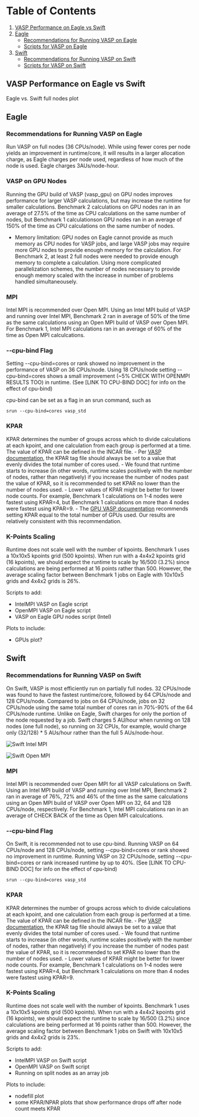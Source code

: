 # Table of Contents
1. [VASP Performance on Eagle vs Swift](#VASP-Performance-on-Eagle-vs-Swift)
2. [Eagle](#Eagle)
    * [Recommendations for Running VASP on Eagle](#Recommendations-for-running-VASP-on-Eagle)
    * [Scripts for VASP on Eagle](#Scripts-for-VASP-on-Eagle)
3. [Swift](#Swift)
    * [Recommendations for Running VASP on Swift](#Recommendations-for-running-VASP-on-Swift)
    * [Scripts for VASP on Swift](#Scripts-for-VASP-on-Swift)

## VASP Performance on Eagle vs Swift

Eagle vs. Swift full nodes plot

## Eagle

### Recommendations for Running VASP on Eagle

Run VASP on full nodes (36 CPUs/node). While using fewer cores per node yields an improvement in runtime/core, it will results in a larger allocation charge, as Eagle charges per node used, regardless of how much of the node is used. Eagle charges 3AUs/node-hour. 

### VASP on GPU Nodes

Running the GPU build of VASP (vasp_gpu) on GPU nodes improves performance for larger VASP calculations, but may increase the runtime for smaller calculations. Benchmark 2 calculations on GPU nodes ran in an average of 27.5% of the time as CPU calculations on the same number of nodes, but Benchmark 1 calculationson GPU nodes ran in an average of 150% of the time as CPU calculations on the same number of nodes.
   * Memory limitation: GPU nodes on Eagle cannot provide as much memory as CPU nodes for VASP jobs, and large VASP jobs may require more GPU nodes to provide enough memory for the calculation. For Benchmark 2, at least 2 full nodes were needed to provide enough memory to complete a calculation. Using more complicated parallelization schemes, the number of nodes necessary to provide enough memory scaled with the increase in number of problems handled simultaneousely. 

### MPI

Intel MPI is recommended over Open MPI. Using an Intel MPI build of VASP and running over Intel MPI, Benchmark 2 ran in average of 50% of the time as the same calculations using an Open MPI build of VASP over Open MPI. For Benchmark 1, Intel MPI calculations ran in an average of 60% of the time as Open MPI calculcations. 

### --cpu-bind Flag
Setting --cpu-bind=cores or rank showed no improvement in the performance of VASP on 36 CPUs/node. Using 18 CPUs/node setting --cpu-bind=cores shows a small improvement (~5% CHECK WITH OPENMPI RESULTS TOO) in runtime. (See [LINK TO CPU-BIND DOC] for info on the effect of cpu-bind)

cpu-bind can be set as a flag in an srun command, such as 
```
srun --cpu-bind=cores vasp_std
```
### KPAR

KPAR determines the number of groups across which to divide calculations at each kpoint, and one calculation from each group is performed at a time. The value of KPAR can be defined in the INCAR file. 
      - Per [VASP documentation](https://www.vasp.at/wiki/index.php/KPAR), the KPAR tag file should always be set to a value that evenly divides the total number of cores used. 
      - We found that runtime starts to increase (in other words, runtime scales positively with the number of nodes, rather than negatively) if you increase the number of nodes past the value of KPAR, so it is recommended to set KPAR no lower than the number of nodes used. 
      - Lower values of KPAR might be better for lower node counts. For example, Benchmark 1 calculations on 1-4 nodes were fastest using KPAR=4, but Benchmark 1 calculations on more than 4 nodes were fastest using KPAR=9.
      - The [GPU VASP documentation](https://www.vasp.at/wiki/index.php/OpenACC_GPU_port_of_VASP) recommends setting KPAR equal to the total number of GPUs used. Our results are relatively consistent with this recommendation. 

### K-Points Scaling

Runtime does not scale well with the number of kpoints. Benchmark 1 uses a 10x10x5 kpoints grid (500 kpoints). When run with a 4x4x2 kpoints grid (16 kpoints), we should expect the runtime to scale by 16/500 (3.2%) since calculations are being performed at 16 points rather than 500. However, the average scaling factor between Benchmark 1 jobs on Eagle with 10x10x5 grids and 4x4x2 grids is 26%. 

Scripts to add:
- IntelMPI VASP on Eagle script
- OpenMPI VASP on Eagle script
- VASP on Eagle GPU nodes script (Intel)

Plots to include:
- GPUs plot?

## Swift

### Recommendations for Running VASP on Swift

On Swift, VASP is most efficiently run on partially full nodes. 32 CPUs/node was found to have the fastest runtime/core, followed by 64 CPUs/node and 128 CPUs/node. Compared to jobs on 64 CPUs/node, jobs on 32 CPUs/node using the same total number of cores ran in 70%-90% of the 64 CPUs/node runtime. Unlike on Eagle, Swift charges for only the portion of the node requested by a job. Swift charges 5 AU/hour when running on 128 nodes (one full node), so running on 32 CPUs, for example, would charge only (32/128) * 5 AUs/hour rather than the full 5 AUs/node-hour. 

![Swift Intel MPI](https://github.com/claralarson/HPC/blob/6124bb4700a6dd5fb347f669ca75c1c2a6caaa50/applications/vasp/VASP%20Recommendations/Images/Swift_IntelMPI.png)

![Swift Open MPI](https://github.com/claralarson/HPC/blob/6124bb4700a6dd5fb347f669ca75c1c2a6caaa50/applications/vasp/VASP%20Recommendations/Images/Swift_OpenMPI.png)

### MPI

Intel MPI is recommended over Open MPI for all VASP calculations on Swift. Using an Intel MPI build of VASP and running over Intel MPI, Benchmark 2 ran in average of 76%, 72% and 46% of the time as the same calculations using an Open MPI build of VASP over Open MPI on 32, 64 and 128 CPUs/node, respectively. For Benchmark 1, Intel MPI calculations ran in an average of CHECK BACK of the time as Open MPI calculcations. 

### --cpu-bind Flag

On Swift, it is recommended not to use cpu-bind. Running VASP on 64 CPUs/node and 128 CPUs/node, setting --cpu-bind=cores or rank showed no improvement in runtime. Running VASP on 32 CPUs/node, setting --cpu-bind=cores or rank increased runtime by up to 40%. (See [LINK TO CPU-BIND DOC] for info on the effect of cpu-bind)

```
srun --cpu-bind=cores vasp_std
```

### KPAR

KPAR determines the number of groups across which to divide calculations at each kpoint, and one calculation from each group is performed at a time. The value of KPAR can be defined in the INCAR file. 
      - Per [VASP documentation](https://www.vasp.at/wiki/index.php/KPAR), the KPAR tag file should always be set to a value that evenly divides the total number of cores used. 
      - We found that runtime starts to increase (in other words, runtime scales positively with the number of nodes, rather than negatively) if you increase the number of nodes past the value of KPAR, so it is recommended to set KPAR no lower than the number of nodes used. 
      - Lower values of KPAR might be better for lower node counts. For example, Benchmark 1 calculations on 1-4 nodes were fastest using KPAR=4, but Benchmark 1 calculations on more than 4 nodes were fastest using KPAR=9.
      
### K-Points Scaling 

Runtime does not scale well with the number of kpoints. Benchmark 1 uses a 10x10x5 kpoints grid (500 kpoints). When run with a 4x4x2 kpoints grid (16 kpoints), we should expect the runtime to scale by 16/500 (3.2%) since calculations are being performed at 16 points rather than 500. However, the average scaling factor between Benchmark 1 jobs on Swift with 10x10x5 grids and 4x4x2 grids is 23%. 

Scripts to add:
- IntelMPI VASP on Swift script
- OpenMPI VASP on Swift script
- Running on split nodes as an array job

Plots to include:
- nodefill plot
- some KPAR/NPAR plots that show performance drops off after node count meets KPAR
